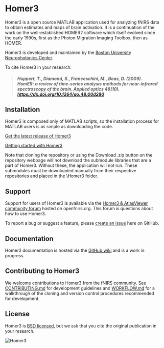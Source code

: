 # Homer3
Homer3 is a open source MATLAB application used for analyzing fNIRS data to obtain estimates and maps of brain activation. It is a continuation of the work on the well-established HOMER2 software which itself evolved since the early 1990s, first as the Photon Migration Imaging Toolbox, then as HOMER.

Homer3 is developed and maintained by the [Boston University Neurophotonics Center](http://www.bu.edu/neurophotonics/).

To cite Homer3 in your research:

> ##### Huppert, T., Diamond, S., Franceschini, M., Boas, D. (2009). HomER: a review of time-series analysis methods for near-infrared spectroscopy of the brain. Applied optics 48(10). https://dx.doi.org/10.1364/ao.48.00d280

## Installation

Homer3 is composed only of MATLAB scripts, so the installation process for MATLAB users is as simple as downloading the code.

[Get the latest release of Homer3](https://github.com/BUNPC/Homer3/releases/latest/)

[Getting started with Homer3](https://github.com/BUNPC/Homer3/wiki/Getting-started-with-Homer3)

Note that cloning the repository or using the Download .zip button on the repository webpage will not download the submodule libraries that are a part of Homer3. Without these, the application will not run. These submodules must be downloaded manually from their respective repositories and placed in the \Homer3 folder.

## Support
Support for users of Homer3 is available via the [Homer3 & AtlasViewer community forum](https://openfnirs.org/community/homer3-forum/) hosted on openfnirs.org. This forum is questions about how to use Homer3.

To report a bug or suggest a feature, please [create an issue](https://github.com/BUNPC/Homer3/issues/new/choose) here on GitHub.

## Documentation

Homer3 documentation is hosted via the [GitHub wiki](https://github.com/BUNPC/Homer3/wiki) and is a work in progress.

## Contributing to Homer3

We welcome contributions to Homer3 from the fNIRS community. See [CONTRIBUTING.md](CONTRIBUTING.md) for development guidelines and [WORKFLOW.md](WORKFLOW.md) for a walkthrough of the cloning and version control procedures recommended for development.

## License

Homer3 is [BSD licensed](https://opensource.org/licenses/BSD-3-Clause), but we ask that you cite the original publication in your research.

![Homer3](https://openfnirs.org/wp-content/uploads/2018/05/Figure_fNIRS2.jpg)
